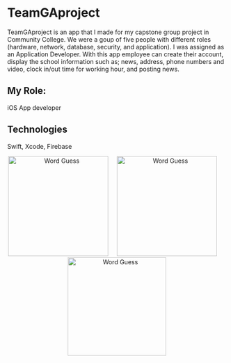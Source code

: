 # TeamGAproject
TeamGAproject is an app that I made for my capstone group project in Community College. We were a goup of five people with different roles (hardware, network, database, security, and application). I was assigned as an Application Developer. With this app employee can create their account, display the school information such as; news, address, phone numbers and video, clock in/out time for working hour, and posting news.

## My Role:
iOS App developer

## Technologies
Swift, Xcode, Firebase

<p align="center">
<img src="https://raw.githubusercontent.com/ehsowah/TeamGAproject/master/Hnet-image.gif" width="230"  title="Word Guess">&nbsp;&nbsp;&nbsp;&nbsp;&nbsp;<img src="https://raw.githubusercontent.com/ehsowah/TeamGAproject/master/Hnet-image.gif" width="230" title="Word Guess">&nbsp;&nbsp;&nbsp;&nbsp;&nbsp;<img src="https://raw.githubusercontent.com/ehsowah/TeamGAproject/master/Hnet-image.gif" width="226" title="Word Guess">
</p>

